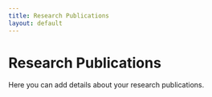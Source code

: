 ```yaml
---
title: Research Publications
layout: default
---
```


# Research Publications

Here you can add details about your research publications.
